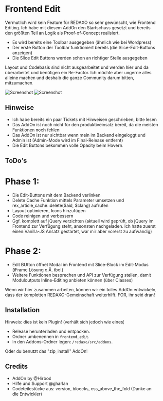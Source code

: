# Frontend Edit

Vermutlich wird kein Feature für REDAXO so sehr gewünscht, wie Frontend Editing. Ich habe mit diesem AddOn den Startschuss gesetzt und bereits den größten Teil an Logik als Proof-of-Concept realisiert.

* Es wird bereits eine Toolbar ausgegeben (ähnlich wie bei Wordpress)
* Der erste Button der Toolbar funktioniert bereits (die Slice-Edit-Buttons anzeigen)
* Die Slice Edit Buttons werden schon an richtiger Stelle ausgegeben

Layout und Codebasis sind nicht ausgearbeitet und werden hier und da überarbeitet und benötigen ein Re-Factor. Ich möchte aber ungerne alles alleine machen und deshalb die ganze Community darum bitten, mitzumachen.

![Screenshot](https://i.imgur.com/FOoUPM0.jpg)
![Screenshot](https://i.imgur.com/BsEHKZQ.jpg)


Hinweise
----------
* Ich habe bereits ein paar Tickets mit Hinweisen geschrieben, bitte lesen
* Das AddOn ist noch nicht für den produktiveinsatz bereit, da die meisten Funktionen noch fehlen
* Das AddOn ist nur sichtbar wenn mein im Backend eingeloggt und Admin ist (Admin-Mode wird im Final-Release entfernt)
* Die Edit Buttons bekommen volle Opacity beim Hovern.

ToDo's
------------
# Phase 1:
* Die Edit-Buttons mit dem Backend verlinken
* Delete Cache Funktion mittels Parameter umsetzen und rex_article_cache::delete($aid, $clang) aufrufen
* Layout optimieren, Icons hinzufügen
* Code reinigen und verbessern
* Ggf. komplett auf jQuery verzichten (aktuell wird geprüft, ob jQuery im Frontend zur Verfügung steht, ansonsten nachgeladen. Ich hatte zuerst einen Vanilla-JS Ansatz gestartet, war mir aber vorerst zu aufwändig)

# Phase 2:
* Edit BUtton öffnet Modal im Frontend mit Slice-Block im Edit-Modus (iFrame Lösung o.Ä. tbd.)
* Weitere Funktionen besprechen und API zur Verfügung stellen, damit Moduloutputs Inline-Editing anbieten können (über Classes)

Wenn wir hier zusammen arbeiten, können wir ein tolles AddOn entwickeln, dass der kompletten REDAXO-Gemeinschaft weiterhilft. FOR, ihr seid dran!

Installation
------------
Hinweis: dies ist kein Plugin! (verhält sich jedoch wie eines)

* Release herunterladen und entpacken.
* Ordner umbenennen in `frontend_edit`.
* In den Addons-Ordner legen: `/redaxo/src/addons`.

Oder du benutzt das "zip_install" AddOn!

Credits
---------------
* AddOn by @Hirbod
* Hilfe und Support @gharlan
* Codeteilestücke aus: version, bloecks, css_above_the_fold (Danke an die Entwickler)
